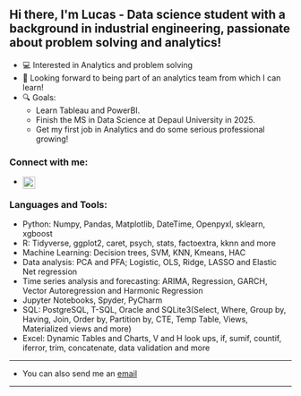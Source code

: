 ## Hi there, I'm Lucas - Data science student with a background in industrial engineering, passionate about problem solving and analytics!

- 💻 Interested in Analytics and problem solving
- 🌱 Looking forward to being part of an analytics team from which I can learn!
- 🔍 Goals:
  - Learn Tableau and PowerBI.
  - Finish the MS in Data Science at Depaul University in 2025.
  - Get my first job in Analytics and do some serious professional growing!


### Connect with me:

- [<img align="left" alt="lucasfoep | LinkedIn" width="22px" src="https://cdn.jsdelivr.net/npm/simple-icons@v3/icons/linkedin.svg" />][linkedin]

### Languages and Tools:

- Python: Numpy, Pandas, Matplotlib, DateTime, Openpyxl, sklearn, xgboost
- R: Tidyverse, ggplot2, caret, psych, stats, factoextra, kknn and more
- Machine Learning: Decision trees, SVM, KNN, Kmeans, HAC
- Data analysis: PCA and PFA; Logistic, OLS, Ridge, LASSO and Elastic Net regression
- Time series analysis and forecasting: ARIMA, Regression, GARCH, Vector Autoregression and Harmonic Regression
- Jupyter Notebooks, Spyder, PyCharm
- SQL: PostgreSQL, T-SQL, Oracle and SQLite3(Select, Where, Group by, Having, Join, Order by, Partition by, CTE, Temp Table, Views, Materialized views and more)
- Excel: Dynamic Tables and Charts, V and H look ups, if, sumif, countif, iferror, trim, concatenate, data validation and more

---

- You can also send me an [email](mailto:lucasfoep@gmail.com)

---

[linkedin]: https://www.linkedin.com/in/lucas-de-oliveira-8a76b058/

